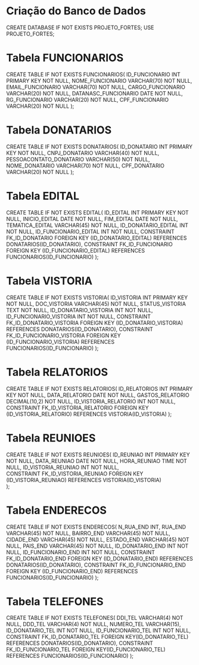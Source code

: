 # Criação do Banco de Dados
CREATE DATABASE IF NOT EXISTS PROJETO_FORTES;
USE PROJETO_FORTES;

# Tabela FUNCIONARIOS
CREATE TABLE IF NOT EXISTS FUNCIONARIOS(
    ID_FUNCIONARIO INT PRIMARY KEY NOT NULL, 
    NOME_FUNCIONARIO VARCHAR(70) NOT NULL,
    EMAIL_FUNCIONARIO VARCHAR(70) NOT NULL,
    CARGO_FUNCIONARIO VARCHAR(20) NOT NULL,
    DATANASC_FUNCIONARIO DATE NOT NULL,
    RG_FUNCIONARIO VARCHAR(20) NOT NULL,
    CPF_FUNCIONARIO VARCHAR(20) NOT NULL
);

# Tabela DONATARIOS
CREATE TABLE IF NOT EXISTS DONATARIOS(
    ID_DONATARIO INT PRIMARY KEY NOT NULL,
    CNPJ_DONATARIO VARCHAR(40) NOT NULL,
    PESSOACONTATO_DONATARIO VARCHAR(50) NOT NULL,
    NOME_DONATARIO VARCHAR(70) NOT NULL,
    CPF_DONATARIO VARCHAR(20) NOT NULL
);

# Tabela EDITAL
CREATE TABLE IF NOT EXISTS EDITAL(
    ID_EDITAL INT PRIMARY KEY NOT NULL,
    INICIO_EDITAL DATE NOT NULL,
    FIM_EDITAL DATE NOT NULL,
    TEMATICA_EDITAL VARCHAR(45) NOT NULL,
    ID_DONATARIO_EDITAL INT NOT NULL,
    ID_FUNCIONARIO_EDITAL INT NOT NULL,
    CONSTRAINT FK_ID_DONATARIO FOREIGN KEY (ID_DONATARIO_EDITAL) REFERENCES DONATARIOS(ID_DONATARIO),
    CONSTRAINT FK_ID_FUNCIONARIO FOREIGN KEY (ID_FUNCIONARIO_EDITAL) REFERENCES FUNCIONARIOS(ID_FUNCIONARIO)
);

# Tabela VISTORIA
CREATE TABLE IF NOT EXISTS VISTORIA(
    ID_VISTORIA INT PRIMARY KEY NOT NULL,
    DOC_VISTORIA VARCHAR(45) NOT NULL,
    STATUS_VISTORIA TEXT NOT NULL,
    ID_DONATARIO_VISTORIA INT NOT NULL,
    ID_FUNCIONARIO_VISTORIA INT NOT NULL,
    CONSTRAINT FK_ID_DONATARIO_VISTORIA FOREIGN KEY (ID_DONATARIO_VISTORIA) REFERENCES DONATARIOS(ID_DONATARIO),
    CONSTRAINT FK_ID_FUNCIONARIO_VISTORIA FOREIGN KEY (ID_FUNCIONARIO_VISTORIA) REFERENCES FUNCIONARIOS(ID_FUNCIONARIO)
);

# Tabela RELATORIOS
CREATE TABLE IF NOT EXISTS RELATORIOS(
    ID_RELATORIOS INT PRIMARY KEY NOT NULL,
    DATA_RELATORIO DATE NOT NULL,
    GASTOS_RELATORIO DECIMAL(10,2) NOT NULL,
    ID_VISTORIA_RELATORIO INT NOT NULL,
    CONSTRAINT FK_ID_VISTORIA_RELATORIO FOREIGN KEY (ID_VISTORIA_RELATORIO) REFERENCES VISTORIA(ID_VISTORIA)
);

# Tabela REUNIOES
CREATE TABLE IF NOT EXISTS REUNIOES(
    ID_REUNIAO INT PRIMARY KEY NOT NULL,
    DATA_REUNIAO DATE NOT NULL,
    HORA_REUNIAO TIME NOT NULL,
    ID_VISTORIA_REUNIAO INT NOT NULL,  
    CONSTRAINT FK_ID_VISTORIA_REUNIAO FOREIGN KEY (ID_VISTORIA_REUNIAO) REFERENCES VISTORIA(ID_VISTORIA)  	
);

# Tabela ENDERECOS
CREATE TABLE IF NOT EXISTS ENDERECOS(
    N_RUA_END INT,
    RUA_END VARCHAR(45) NOT NULL,
    BAIRRO_END VARCHAR(45) NOT NULL,
    CIDADE_END VARCHAR(45) NOT NULL,
    ESTADO_END VARCHAR(45) NOT NULL,
    PAIS_END VARCHAR(45) NOT NULL,
    ID_DONATARIO_END INT NOT NULL,
    ID_FUNCIONARIO_END INT NOT NULL,
    CONSTRAINT FK_ID_DONATARIO_END FOREIGN KEY (ID_DONATARIO_END) REFERENCES DONATARIOS(ID_DONATARIO),
    CONSTRAINT FK_ID_FUNCIONARIO_END FOREIGN KEY (ID_FUNCIONARIO_END) REFERENCES FUNCIONARIOS(ID_FUNCIONARIO) 
);

# Tabela TELEFONES
CREATE TABLE IF NOT EXISTS TELEFONES(
    DDI_TEL VARCHAR(4) NOT NULL,
    DDD_TEL VARCHAR(4) NOT NULL,
    NUMERO_TEL VARCHAR(15),
    ID_DONATARIO_TEL INT NOT NULL,
    ID_FUNCIONARIO_TEL INT NOT NULL,
    CONSTRAINT FK_ID_DONATARIO_TEL FOREIGN KEY(ID_DONATARIO_TEL) REFERENCES DONATARIOS(ID_DONATARIO),
    CONSTRAINT FK_ID_FUNCIONARIO_TEL FOREIGN KEY(ID_FUNCIONARIO_TEL) REFERENCES FUNCIONARIOS(ID_FUNCIONARIO)
);

